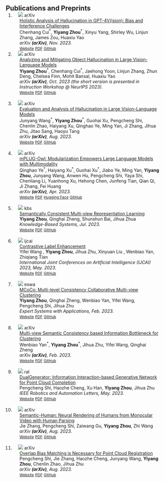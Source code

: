 <h2 id="publications" style="margin: 2px 0px -15px;">Publications and Preprints</h2>

<div class="publications">
<ol class="bibliography">


<li>
<div class="pub-row">

  <div class="col-sm-3 abbr" style="position: relative;padding-right: 15px;padding-left: 15px;">
    <img src="assets/img/Bingo.png" class="teaser img-fluid z-depth-1">
    <abbr class="badge">arXiv</abbr>
  </div>

  <div class="col-sm-9" style="position: relative;padding-right: 15px;padding-left: 20px;">
    <div class="title"><a href="https://arxiv.org/pdf/2311.03287.pdf">Holistic Analysis of Hallucination in GPT-4V(ision): Bias and Interference Challenges</a></div>
    <div class="author">Chenhang Cui<sup>*</sup>, <strong>Yiyang Zhou</strong><sup>*</sup>, Xinyu Yang, Shirley Wu, Linjun Zhang, James Zou, Huaxiu Yao</div>
    <div class="periodical"><em>arXiv <strong>(arXiv)</strong>, Nov. 2023.</em></div>
    <div class="links">
    <a href="https://arxiv.org/abs/2311.03287" class="btn btn-sm z-depth-0" role="button" target="_blank" style="font-size:12px;">Website</a>
      <a href="https://arxiv.org/pdf/2311.03287.pdf" class="btn btn-sm z-depth-0" role="button" target="_blank" style="font-size:12px;">PDF</a>
      <a href="https://github.com/gzcch/Bingo" class="btn btn-sm z-depth-0" role="button" target="_blank" style="font-size:12px;">GitHub</a>
<!--       <a href="https://pypi.org/project/KTensors/" class="btn btn-sm z-depth-0" role="button" target="_blank" style="font-size:12px;">Package</a> -->
<!--       <a href="assets/files/KTensors.bib" class="btn btn-sm z-depth-0" role="button" target="_blank" style="font-size:12px;">BibTeX</a> -->
<!--       <strong><i style="color:#7b5aa6">arXiv.org</i></strong> -->
    </div>
  </div>
</div>
</li>

<li>
<div class="pub-row">

  <div class="col-sm-3 abbr" style="position: relative;padding-right: 15px;padding-left: 15px;">
    <img src="assets/img/LURE.png" class="teaser img-fluid z-depth-1">
    <abbr class="badge">arXiv</abbr>
  </div>

  <div class="col-sm-9" style="position: relative;padding-right: 15px;padding-left: 20px;">
    <div class="title"><a href="https://arxiv.org/pdf/2310.00754.pdf">Analyzing and Mitigating Object Hallucination in Large Vision-Language Models</a></div>
    <div class="author"><strong>Yiyang Zhou</strong><sup>*</sup>, Chenhang Cui<sup>*</sup>, Jaehong Yoon, Linjun Zhang, Zhun Deng, Chelsea Finn, Mohit Bansal, Huaxiu Yao</div>
    <div class="periodical"><em>arXiv <strong>(arXiv)</strong>, Oct. 2023 (the short version is presented in Instruction Workshop @ NeurIPS 2023).</em></div>
    <div class="links">
    <a href="https://arxiv.org/abs/2310.00754" class="btn btn-sm z-depth-0" role="button" target="_blank" style="font-size:12px;">Website</a>
      <a href="https://arxiv.org/pdf/2310.00754.pdf" class="btn btn-sm z-depth-0" role="button" target="_blank" style="font-size:12px;">PDF</a>
      <a href="https://github.com/YiyangZhou/LURE" class="btn btn-sm z-depth-0" role="button" target="_blank" style="font-size:12px;">GitHub</a>
<!--       <a href="https://pypi.org/project/KTensors/" class="btn btn-sm z-depth-0" role="button" target="_blank" style="font-size:12px;">Package</a> -->
<!--       <a href="assets/files/KTensors.bib" class="btn btn-sm z-depth-0" role="button" target="_blank" style="font-size:12px;">BibTeX</a> -->
<!--       <strong><i style="color:#7b5aa6">arXiv.org</i></strong> -->
    </div>
  </div>
</div>
</li>

<br>
<li>
<div class="pub-row">

  <div class="col-sm-3 abbr" style="position: relative;padding-right: 15px;padding-left: 15px;">
    <img src="assets/img/hallu.png" class="teaser img-fluid z-depth-1">
    <abbr class="badge">arXiv</abbr>
  </div>

  <div class="col-sm-9" style="position: relative;padding-right: 15px;padding-left: 20px;">
    <div class="title"><a href="https://arxiv.org/pdf/2308.15126.pdf">Evaluation and Analysis of Hallucination in Large Vision-Language Models</a></div>
    <div class="author">Junyang Wang<sup>*</sup>, <strong>Yiyang Zhou</strong><sup>*</sup>, Guohai Xu, Pengcheng Shi, Chenlin Zhao, Haiyang Xu, Qinghao Ye, Ming Yan, Ji Zhang, Jihua Zhu, Jitao Sang, Haoyu Tang</div>
    <div class="periodical"><em>arXiv <strong>(arXiv)</strong>, Aug. 2023.</em></div>
    <div class="links">
    <a href="https://arxiv.org/abs/2308.15126" class="btn btn-sm z-depth-0" role="button" target="_blank" style="font-size:12px;">Website</a>
      <a href="https://arxiv.org/pdf/2308.15126.pdf" class="btn btn-sm z-depth-0" role="button" target="_blank" style="font-size:12px;">PDF</a>
      <a href="https://github.com/" class="btn btn-sm z-depth-0" role="button" target="_blank" style="font-size:12px;">GitHub</a>
<!--       <a href="https://pypi.org/project/KTensors/" class="btn btn-sm z-depth-0" role="button" target="_blank" style="font-size:12px;">Package</a> -->
<!--       <a href="assets/files/KTensors.bib" class="btn btn-sm z-depth-0" role="button" target="_blank" style="font-size:12px;">BibTeX</a> -->
<!--       <strong><i style="color:#7b5aa6">arXiv.org</i></strong> -->
    </div>
  </div>
</div>
</li>
  
<br>
<li>
<div class="pub-row">

  <div class="col-sm-3 abbr" style="position: relative;padding-right: 15px;padding-left: 15px;">
    <img src="assets/img/owl.gif" class="teaser img-fluid z-depth-1">
    <abbr class="badge">arXiv</abbr>
  </div>

  <div class="col-sm-9" style="position: relative;padding-right: 15px;padding-left: 20px;">
    <div class="title"><a href="https://arxiv.org/pdf/2304.14178.pdf" target="_blank">mPLUG-Owl: Modularization Empowers Large Language Models with Multimodality</a></div>
    <div class="author">Qinghao Ye<sup>*</sup>, Haiyang Xu<sup>*</sup>, Guohai Xu<sup>*</sup>, Jiabo Ye, Ming Yan, <strong>Yiyang Zhou</strong>, Junyang Wang, Anwen Hu, Pengcheng Shi, Yaya Shi, Chenliang Li, Yuanhong Xu, Hehong Chen, Junfeng Tian, Qian Qi, Ji Zhang, Fei Huang</div>
    <div class="periodical"><em>arXiv <strong>(arXiv)</strong>, Apr. 2023.</em></div>
    <div class="links">
      <a href="https://arxiv.org/abs/2304.14178" class="btn btn-sm z-depth-0" role="button" target="_blank" style="font-size:12px;">Website</a>
      <a href="https://arxiv.org/pdf/2304.14178.pdf" class="btn btn-sm z-depth-0" role="button" target="_blank" style="font-size:12px;">PDF</a>
      <a href="https://huggingface.co/spaces/MAGAer13/mPLUG-Owl" class="btn btn-sm z-depth-0" role="button" target="_blank" style="font-size:12px;">Hugging Face</a>
      <a href="https://github.com/X-PLUG/mPLUG-Owl" class="btn btn-sm z-depth-0" role="button" target="_blank" style="font-size:12px;">GitHub</a>
    </div>
  </div>
</div>
</li>
  
<br>

<li>
<div class="pub-row">

  <div class="col-sm-3 abbr" style="position: relative;padding-right: 15px;padding-left: 15px;">
    <img src="assets/img/kbs.png" class="teaser img-fluid z-depth-1">
    <abbr class="badge">kbs</abbr>
  </div>

  <div class="col-sm-9" style="position: relative;padding-right: 15px;padding-left: 20px;">
    <div class="title"><a href="https://arxiv.org/pdf/2303.04366.pdf" target="_blank">Semantically Consistent Multi-view Representation
Learning</a></div>
    <div class="author"><strong>Yiyang Zhou</strong>, Qinghai Zheng, Shunshun Bai, Jihua Zhua</div>
    <div class="periodical"><em>Knowledge-Based Systems, Jul. 2023.</em></div>
    <div class="links">
      <a href="https://www.sciencedirect.com/science/article/pii/S0950705123006494?dgcid=coauthor" class="btn btn-sm z-depth-0" role="button" target="_blank" style="font-size:12px;">Website</a>
      <a href="https://arxiv.org/pdf/2303.04366.pdf" class="btn btn-sm z-depth-0" role="button" target="_blank" style="font-size:12px;">PDF</a>
<!--       <a href="https://huggingface.co/spaces/MAGAer13/mPLUG-Owl" class="btn btn-sm z-depth-0" role="button" target="_blank" style="font-size:12px;">Hugging Face</a> -->
      <a href="https://github.com/" class="btn btn-sm z-depth-0" role="button" target="_blank" style="font-size:12px;">GitHub</a>
    </div>
  </div>
</div>
</li>
  
<br>

<li>
<div class="pub-row">

  <div class="col-sm-3 abbr" style="position: relative;padding-right: 15px;padding-left: 15px;">
    <img src="assets/img/ijcai.png" class="teaser img-fluid z-depth-1">
    <abbr class="badge">ijcai</abbr>
  </div>

  <div class="col-sm-9" style="position: relative;padding-right: 15px;padding-left: 20px;">
    <div class="title"><a href="https://arxiv.org/pdf/2305.09500.pdf" target="_blank">Contrastive Label Enhancement</a></div>
    <div class="author">Yifei Wang , <strong>Yiyang Zhou</strong>, Jihua Zhu, Xinyuan Liu , Wenbiao Yan, Zhiqiang Tian</div>
    <div class="periodical"><em>International Joint Conferences on Artificial Intelligence (IJCAI) 2023, May. 2023.</em></div>
    <div class="links">
      <a href="https://arxiv.org/abs/2305.09500" class="btn btn-sm z-depth-0" role="button" target="_blank" style="font-size:12px;">Website</a>
      <a href="https://arxiv.org/pdf/2305.09500.pdf" class="btn btn-sm z-depth-0" role="button" target="_blank" style="font-size:12px;">PDF</a>
<!--       <a href="https://huggingface.co/spaces/MAGAer13/mPLUG-Owl" class="btn btn-sm z-depth-0" role="button" target="_blank" style="font-size:12px;">Hugging Face</a> -->
      <a href="https://github.com/" class="btn btn-sm z-depth-0" role="button" target="_blank" style="font-size:12px;">GitHub</a>
    </div>
  </div>
</div>
</li>
  
<br>

<li>
<div class="pub-row">

  <div class="col-sm-3 abbr" style="position: relative;padding-right: 15px;padding-left: 15px;">
    <img src="assets/img/eswa.png" class="teaser img-fluid z-depth-1">
    <abbr class="badge">eswa</abbr>
  </div>

  <div class="col-sm-9" style="position: relative;padding-right: 15px;padding-left: 20px;">
    <div class="title"><a href="https://arxiv.org/pdf/2302.13339.pdf" target="_blank">MCoCo: Multi-level Consistency Collaborative
Multi-view Clustering</a></div>
    <div class="author"><strong>Yiyang Zhou</strong>, Qinghai Zheng, Wenbiao Yan, Yifei Wang, Pengcheng Shi, Jihua Zhu</div>
    <div class="periodical"><em>Expert Systems with Applications, Feb. 2023.</em></div>
    <div class="links">
      <a href="https://arxiv.org/abs/2302.13339" class="btn btn-sm z-depth-0" role="button" target="_blank" style="font-size:12px;">Website</a>
      <a href="https://arxiv.org/pdf/2302.13339.pdf" class="btn btn-sm z-depth-0" role="button" target="_blank" style="font-size:12px;">PDF</a>
<!--       <a href="https://huggingface.co/spaces/MAGAer13/mPLUG-Owl" class="btn btn-sm z-depth-0" role="button" target="_blank" style="font-size:12px;">Hugging Face</a> -->
      <a href="https://github.com/" class="btn btn-sm z-depth-0" role="button" target="_blank" style="font-size:12px;">GitHub</a>
    </div>
  </div>
</div>
</li>
  
<br>

<li>
<div class="pub-row">

  <div class="col-sm-3 abbr" style="position: relative;padding-right: 15px;padding-left: 15px;">
    <img src="assets/img/kbs2.png" class="teaser img-fluid z-depth-1">
    <abbr class="badge">arXiv</abbr>
  </div>

  <div class="col-sm-9" style="position: relative;padding-right: 15px;padding-left: 20px;">
    <div class="title"><a href="https://arxiv.org/pdf/2303.00002.pdf" target="_blank">Multi-view Semantic Consistency based Information Bottleneck for Clustering</a></div>
    <div class="author">Wenbiao Yan<sup>*</sup>, <strong>Yiyang Zhou</strong><sup>*</sup>, Jihua Zhu, Yifei Wang, Qinghai Zheng</div>
    <div class="periodical"><em>arXiv <strong>(arXiv)</strong>, Feb. 2023.</em></div>
    <div class="links">
      <a href="https://arxiv.org/abs/2303.00002" class="btn btn-sm z-depth-0" role="button" target="_blank" style="font-size:12px;">Website</a>
      <a href="https://arxiv.org/pdf/2303.00002.pdf" class="btn btn-sm z-depth-0" role="button" target="_blank" style="font-size:12px;">PDF</a>
<!--       <a href="https://huggingface.co/spaces/MAGAer13/mPLUG-Owl" class="btn btn-sm z-depth-0" role="button" target="_blank" style="font-size:12px;">Hugging Face</a> -->
      <a href="https://github.com/" class="btn btn-sm z-depth-0" role="button" target="_blank" style="font-size:12px;">GitHub</a>
    </div>
  </div>
</div>
</li>
  
<br>

<li>
<div class="pub-row">

  <div class="col-sm-3 abbr" style="position: relative;padding-right: 15px;padding-left: 15px;">
    <img src="assets/img/ral.png" class="teaser img-fluid z-depth-1">
    <abbr class="badge">ral</abbr>
  </div>

  <div class="col-sm-9" style="position: relative;padding-right: 15px;padding-left: 20px;">
    <div class="title"><a href="https://arxiv.org/pdf/2305.09132.pdf" target="_blank">DualGenerator: Information Interaction-based Generative Network for Point Cloud Completion</a></div>
    <div class="author">Pengcheng Shi, Haozhe Cheng, Xu Han, <strong>Yiyang Zhou</strong>, Jihua Zhu</div>
    <div class="periodical"><em>IEEE Robotics and Automation Letters, May. 2023.</em></div>
    <div class="links">
      <a href="https://arxiv.org/abs/2305.09132" class="btn btn-sm z-depth-0" role="button" target="_blank" style="font-size:12px;">Website</a>
      <a href="https://arxiv.org/pdf/2305.09132.pdf" class="btn btn-sm z-depth-0" role="button" target="_blank" style="font-size:12px;">PDF</a>
<!--       <a href="https://huggingface.co/spaces/MAGAer13/mPLUG-Owl" class="btn btn-sm z-depth-0" role="button" target="_blank" style="font-size:12px;">Hugging Face</a> -->
      <a href="https://github.com/spc121/DualGenerator" class="btn btn-sm z-depth-0" role="button" target="_blank" style="font-size:12px;">GitHub</a>
    </div>
  </div>
</div>
</li>

<br>

<li>
<div class="pub-row">

  <div class="col-sm-3 abbr" style="position: relative;padding-right: 15px;padding-left: 15px;">
    <img src="assets/img/aaai1.png" class="teaser img-fluid z-depth-1">
    <abbr class="badge">arXiv</abbr>
  </div>

  <div class="col-sm-9" style="position: relative;padding-right: 15px;padding-left: 20px;">
    <div class="title"><a href="https://arxiv.org/pdf/2308.09894.pdf" target="_blank">Semantic-Human: Neural Rendering of Humans from Monocular Video with Human Parsing</a></div>
    <div class="author">Jie Zhang, Pengcheng Shi, Zaiwang Gu, <strong>Yiyang Zhou</strong>, Zhi Wang</div>
    <div class="periodical"><em>arXiv <strong>(arXiv)</strong>, Aug. 2023.</em></div>
    <div class="links">
      <a href="https://arxiv.org/abs/2308.09894" class="btn btn-sm z-depth-0" role="button" target="_blank" style="font-size:12px;">Website</a>
      <a href="https://arxiv.org/pdf/2308.09894.pdf" class="btn btn-sm z-depth-0" role="button" target="_blank" style="font-size:12px;">PDF</a>
<!--       <a href="https://huggingface.co/spaces/MAGAer13/mPLUG-Owl" class="btn btn-sm z-depth-0" role="button" target="_blank" style="font-size:12px;">Hugging Face</a> -->
      <a href="https://github.com/" class="btn btn-sm z-depth-0" role="button" target="_blank" style="font-size:12px;">GitHub</a>
    </div>
  </div>
</div>
</li>

<br>

<li>
<div class="pub-row">

  <div class="col-sm-3 abbr" style="position: relative;padding-right: 15px;padding-left: 15px;">
    <img src="assets/img/aaai2.png" class="teaser img-fluid z-depth-1">
    <abbr class="badge">arXiv</abbr>
  </div>

  <div class="col-sm-9" style="position: relative;padding-right: 15px;padding-left: 20px;">
    <div class="title"><a href="https://arxiv.org/pdf/2308.09364.pdf" target="_blank">Overlap Bias Matching is Necessary for Point Cloud Registration</a></div>
    <div class="author">Pengcheng Shi, Jie Zhang, Haozhe Cheng, Junyang Wang, <strong>Yiyang Zhou</strong>, Chenlin Zhao, Jihua Zhu</div>
    <div class="periodical"><em>arXiv <strong>(arXiv)</strong>, Aug. 2023.</em></div>
    <div class="links">
      <a href="https://arxiv.org/abs/2308.09364" class="btn btn-sm z-depth-0" role="button" target="_blank" style="font-size:12px;">Website</a>
      <a href="https://arxiv.org/pdf/2308.09364.pdf" class="btn btn-sm z-depth-0" role="button" target="_blank" style="font-size:12px;">PDF</a>
<!--       <a href="https://huggingface.co/spaces/MAGAer13/mPLUG-Owl" class="btn btn-sm z-depth-0" role="button" target="_blank" style="font-size:12px;">Hugging Face</a> -->
      <a href="https://github.com/" class="btn btn-sm z-depth-0" role="button" target="_blank" style="font-size:12px;">GitHub</a>
    </div>
  </div>
</div>
</li>

</ol>
</div>
